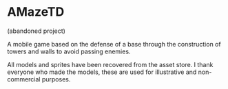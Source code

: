 # AMazeTD

(abandoned project)

A mobile game based on the defense of a base through the construction of towers and walls to avoid passing enemies.

All models and sprites have been recovered from the asset store. I thank everyone who made the models, these are used for illustrative and non-commercial purposes.
